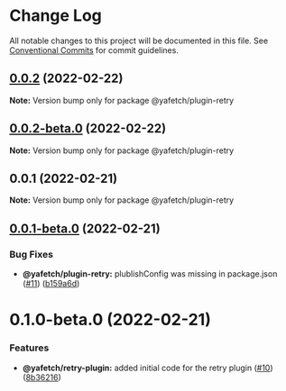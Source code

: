 # Change Log

All notable changes to this project will be documented in this file.
See [Conventional Commits](https://conventionalcommits.org) for commit guidelines.

## [0.0.2](https://github.com/chickencoding123/yafetch/compare/@yafetch/plugin-retry@0.0.1...@yafetch/plugin-retry@0.0.2) (2022-02-22)

**Note:** Version bump only for package @yafetch/plugin-retry





## [0.0.2-beta.0](https://github.com/chickencoding123/yafetch/compare/@yafetch/plugin-retry@0.0.1...@yafetch/plugin-retry@0.0.2-beta.0) (2022-02-22)

**Note:** Version bump only for package @yafetch/plugin-retry





## 0.0.1 (2022-02-21)

**Note:** Version bump only for package @yafetch/plugin-retry





## [0.0.1-beta.0](https://github.com/chickencoding123/yafetch/compare/@yafetch/plugin-retry@0.1.0-beta.0...@yafetch/plugin-retry@0.0.1-beta.0) (2022-02-21)


### Bug Fixes

* **@yafetch/plugin-retry:** plublishConfig was missing in package.json ([#11](https://github.com/chickencoding123/yafetch/issues/11)) ([b159a6d](https://github.com/chickencoding123/yafetch/commit/b159a6d9b362f054fec034cf7e2960c0b645e336))





# 0.1.0-beta.0 (2022-02-21)


### Features

* **@yafetch/retry-plugin:** added initial code for the retry plugin ([#10](https://github.com/chickencoding123/yafetch/issues/10)) ([8b36216](https://github.com/chickencoding123/yafetch/commit/8b36216d8f8d9dcbed28536271e3fea0b8bd30c0))
